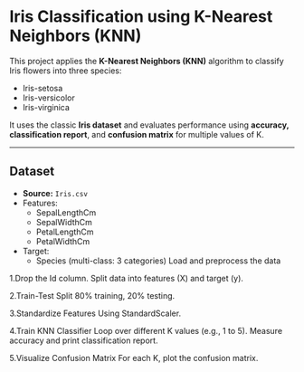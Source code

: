 # Iris Classification using K-Nearest Neighbors (KNN)

This project applies the **K-Nearest Neighbors (KNN)** algorithm to classify Iris flowers into three species:
- Iris-setosa
- Iris-versicolor
- Iris-virginica

It uses the classic **Iris dataset** and evaluates performance using **accuracy, classification report**, and **confusion matrix** for multiple values of K.

---

## Dataset

- **Source:** `Iris.csv`
- Features:
  - SepalLengthCm
  - SepalWidthCm
  - PetalLengthCm
  - PetalWidthCm
- Target:
  - Species (multi-class: 3 categories)
  Load and preprocess the data

1.Drop the Id column.
Split data into features (X) and target (y).

2.Train-Test Split
80% training, 20% testing.

3.Standardize Features
Using StandardScaler.

4.Train KNN Classifier
Loop over different K values (e.g., 1 to 5).
Measure accuracy and print classification report.

5.Visualize Confusion Matrix
For each K, plot the confusion matrix.

